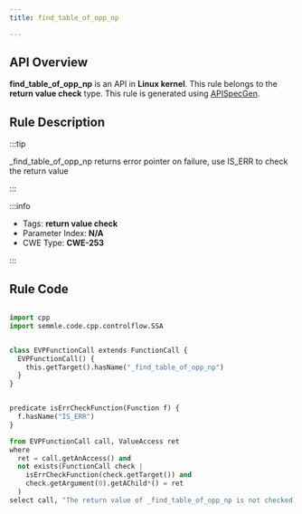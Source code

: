 ```yaml
---
title: find_table_of_opp_np

---
```



## API Overview
**find_table_of_opp_np** is an API in **Linux kernel**. This rule belongs to the **return value check** type. This rule is generated using [APISpecGen](../../tools/APISpecGen).
## Rule Description

:::tip

_find_table_of_opp_np returns error pointer on failure, use IS_ERR to check the return value

:::

:::info

- Tags: **return value check**
- Parameter Index: **N/A**
- CWE Type: **CWE-253**

:::

## Rule Code
```python

import cpp
import semmle.code.cpp.controlflow.SSA


class EVPFunctionCall extends FunctionCall {
  EVPFunctionCall() {
    this.getTarget().hasName("_find_table_of_opp_np")
  }
}


predicate isErrCheckFunction(Function f) {
  f.hasName("IS_ERR") 
}

from EVPFunctionCall call, ValueAccess ret
where
  ret = call.getAnAccess() and
  not exists(FunctionCall check |
    isErrCheckFunction(check.getTarget()) and
    check.getArgument(0).getAChild*() = ret
  )
select call, "The return value of _find_table_of_opp_np is not checked with IS_ERR."
    
```